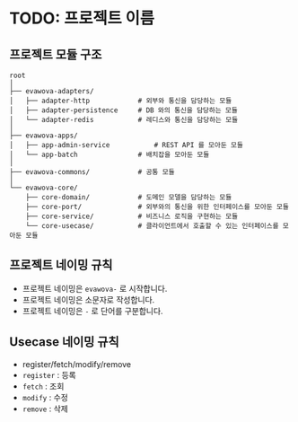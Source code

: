 # TODO: 프로젝트 이름

## 프로젝트 모듈 구조

```text
root
│
├── evawova-adapters/
│   ├── adapter-http            # 외부와 통신을 담당하는 모듈
│   ├── adapter-persistence     # DB 와의 통신을 담당하는 모듈
│   └── adapter-redis           # 레디스와 통신을 담당하는 모듈
│
├── evawova-apps/
│   ├── app-admin-service           # REST API 를 모아둔 모듈
│   └── app-batch               # 배치잡을 모아둔 모듈
│
├── evawova-commons/            # 공통 모듈
│
└── evawova-core/
    ├── core-domain/            # 도메인 모델을 담당하는 모듈
    ├── core-port/              # 외부와의 통신을 위한 인터페이스를 모아둔 모듈
    ├── core-service/           # 비즈니스 로직을 구현하는 모듈
    └── core-usecase/           # 클라이언트에서 호출할 수 있는 인터페이스를 모아둔 모듈
```

## 프로젝트 네이밍 규칙

- 프로젝트 네이밍은 `evawova-` 로 시작합니다.
- 프로젝트 네이밍은 소문자로 작성합니다.
- 프로젝트 네이밍은 `-` 로 단어를 구분합니다.

## Usecase 네이밍 규칙

- register/fetch/modify/remove
- `register` : 등록
- `fetch` : 조회
- `modify` : 수정
- `remove` : 삭제
